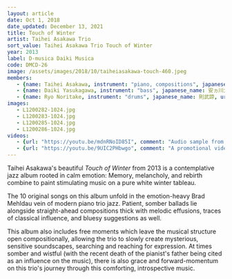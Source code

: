 ```yaml
---
layout: article
date: Oct 1, 2018
date_updated: December 13, 2021
title: Touch of Winter
artist: Taihei Asakawa Trio
sort_value: Taihei Asakawa Trio Touch of Winter
year: 2013
label: D-musica Daiki Musica
code: DMCD-26
image: /assets/images/2018/10/taiheiasakawa-touch-460.jpeg
members:
   - {name: Taihei Asakawa, instrument: "piano, compositions", japanese_name: 浅川太平, url: "https://taiheiasakawa.wixsite.com/piano"}
   - {name: Daiki Yasukagawa, instrument: "bass", japanese_name: 安ヵ川大樹, url: "http://daikiyasukagawa.com/"}
   - {name: Ryo Noritake, instrument: "drums", japanese_name: 則武諒, url: "http://www.ryonoritake.com/"}
images:
   - L1200282-1024.jpg
   - L1200283-1024.jpg
   - L1200285-1024.jpg
   - L1200286-1024.jpg
videos: 
   - {url: "https://youtu.be/mdnRNoID85I", comment: "Audio sample from “Dream Garden”, the second track on this album"}
   - {url: "https://youtu.be/9UIC2PHbwgo", comment: "A promotional video for this album includes live excerpts of the track list"}
---
```


Taihei Asakawa's beautiful *Touch of Winter* from 2013 is a contemplative jazz album rooted in calm emotion: Memory, melancholy, and rebirth combine to paint stimulating music on a pure white winter tableau.

The 10 original songs on this album unfold in the emotion-heavy Brad Mehldau vein of modern piano trio jazz. Patient, somber ballads lie alongside straight-ahead compositions thick with melodic effusions, traces of classical influence, and bluesy suggestions as well.

This album also includes free moments which leave the musical structure open compositionally, allowing the trio to slowly create mysterious, sensitive soundscapes, searching and reaching for expression. At times somber and wistful (with the recent death of the pianist's father being cited as an influence on the music), there is also grace and forward-momentum on this trio's journey through this comforting, introspective music.

